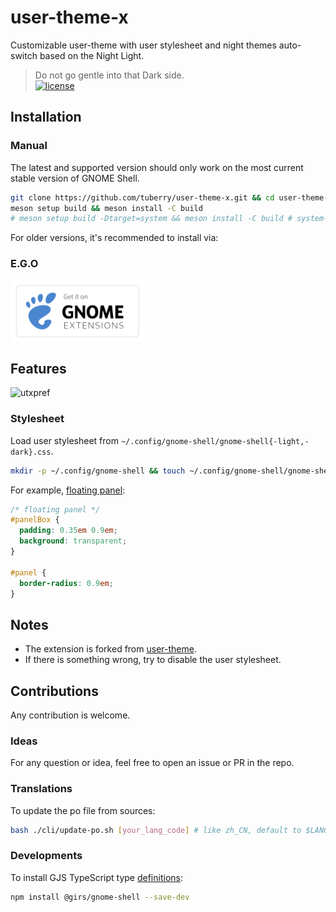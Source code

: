 # user-theme-x

Customizable user-theme with user stylesheet and night themes auto-switch based on the Night Light.
> Do not go gentle into that Dark side.\
[![license]](/LICENSE.md)

## Installation

### Manual

The latest and supported version should only work on the most current stable version of GNOME Shell.

```bash
git clone https://github.com/tuberry/user-theme-x.git && cd user-theme-x
meson setup build && meson install -C build
# meson setup build -Dtarget=system && meson install -C build # system-wide, default --prefix=/usr/local
```

For older versions, it's recommended to install via:

### E.G.O

[<img src="https://raw.githubusercontent.com/andyholmes/gnome-shell-extensions-badge/master/get-it-on-ego.svg?sanitize=true" alt="Get it on GNOME Extensions" height="100" align="middle">][EGO]

## Features

![utxpref](https://github.com/user-attachments/assets/2b96bcf1-22de-4bbe-ac68-012baa6c12c1)

### Stylesheet

Load user stylesheet from `~/.config/gnome-shell/gnome-shell{-light,-dark}.css`.

```bash
mkdir -p ~/.config/gnome-shell && touch ~/.config/gnome-shell/gnome-shell-light.css
```

For example, [floating panel](https://www.reddit.com/r/gnome/comments/mfj1mw/i_noticed_there_isnt_really_help_on_how_to_make/):


```css
/* floating panel */
#panelBox {
  padding: 0.35em 0.9em;
  background: transparent;
}

#panel {
  border-radius: 0.9em;
}
```

## Notes

* The extension is forked from [user-theme].
* If there is something wrong, try to disable the user stylesheet.

## Contributions

Any contribution is welcome.

### Ideas

For any question or idea, feel free to open an issue or PR in the repo.

### Translations

To update the po file from sources:

```bash
bash ./cli/update-po.sh [your_lang_code] # like zh_CN, default to $LANG
```

### Developments

To install GJS TypeScript type [definitions](https://www.npmjs.com/package/@girs/gnome-shell):

```bash
npm install @girs/gnome-shell --save-dev
```

[EGO]:https://extensions.gnome.org/extension/3019/user-themes-x/
[user-theme]:https://extensions.gnome.org/extension/19/user-themes/
[license]:https://img.shields.io/badge/license-GPLv3+-green.svg
